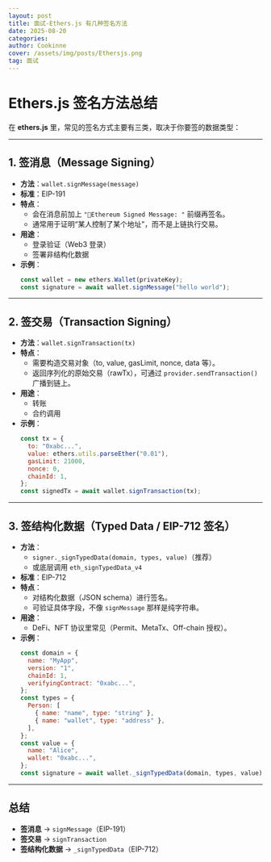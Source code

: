 ```yaml
---
layout: post
title: 面试-Ethers.js 有几种签名方法
date: 2025-08-20
categories:
author: Cookinne
cover: /assets/img/posts/Ethersjs.png
tag: 面试
---
```


# Ethers.js 签名方法总结

在 **ethers.js** 里，常见的签名方式主要有三类，取决于你要签的数据类型：

---

## 1. 签消息（Message Signing）

- **方法**：`wallet.signMessage(message)`
- **标准**：EIP-191
- **特点**：
  - 会在消息前加上 `"Ethereum Signed Message:
"` 前缀再签名。
  - 通常用于证明“某人控制了某个地址”，而不是上链执行交易。
- **用途**：
  - 登录验证（Web3 登录）
  - 签署非结构化数据
- **示例**：
  ```js
  const wallet = new ethers.Wallet(privateKey);
  const signature = await wallet.signMessage("hello world");
  ```

---

## 2. 签交易（Transaction Signing）

- **方法**：`wallet.signTransaction(tx)`
- **特点**：
  - 需要构造交易对象（to, value, gasLimit, nonce, data 等）。
  - 返回序列化的原始交易（rawTx），可通过 `provider.sendTransaction()` 广播到链上。
- **用途**：
  - 转账
  - 合约调用
- **示例**：
  ```js
  const tx = {
    to: "0xabc...",
    value: ethers.utils.parseEther("0.01"),
    gasLimit: 21000,
    nonce: 0,
    chainId: 1,
  };
  const signedTx = await wallet.signTransaction(tx);
  ```

---

## 3. 签结构化数据（Typed Data / EIP-712 签名）

- **方法**：
  - `signer._signTypedData(domain, types, value)`（推荐）
  - 或底层调用 `eth_signTypedData_v4`
- **标准**：EIP-712
- **特点**：
  - 对结构化数据（JSON schema）进行签名。
  - 可验证具体字段，不像 `signMessage` 那样是纯字符串。
- **用途**：
  - DeFi、NFT 协议里常见（Permit、MetaTx、Off-chain 授权）。
- **示例**：
  ```js
  const domain = {
    name: "MyApp",
    version: "1",
    chainId: 1,
    verifyingContract: "0xabc...",
  };
  const types = {
    Person: [
      { name: "name", type: "string" },
      { name: "wallet", type: "address" },
    ],
  };
  const value = {
    name: "Alice",
    wallet: "0xabc...",
  };
  const signature = await wallet._signTypedData(domain, types, value);
  ```

---

## 总结

- **签消息** → `signMessage`（EIP-191）
- **签交易** → `signTransaction`
- **签结构化数据** → `_signTypedData`（EIP-712）
